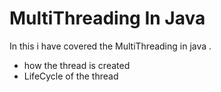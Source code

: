 # MultiThreading In Java

In this i have covered the MultiThreading in java .
* how the thread is created
* LifeCycle of the thread
